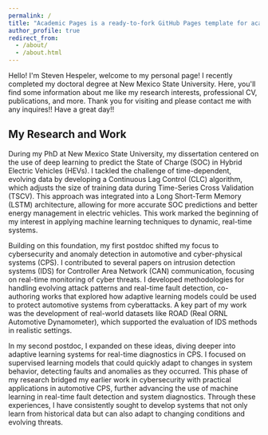 ```yaml
---
permalink: /
title: "Academic Pages is a ready-to-fork GitHub Pages template for academic personal websites"
author_profile: true
redirect_from: 
  - /about/
  - /about.html
---
```



Hello! I'm Steven Hespeler, welcome to my personal page! I recently completed my doctoral degree at New Mexico State University. Here, you'll find some information about me like my research interests, professional CV, publications, and more. Thank you for visiting and please contact me with any inquires!! Have a great day!!

## My Research and Work
During my PhD at New Mexico State University, my dissertation centered on the use of deep learning to predict the State of Charge (SOC) in Hybrid Electric Vehicles (HEVs). I tackled the challenge of time-dependent, evolving data by developing a Continuous Lag Control (CLC) algorithm, which adjusts the size of training data during Time-Series Cross Validation (TSCV). This approach was integrated into a Long Short-Term Memory (LSTM) architecture, allowing for more accurate SOC predictions and better energy management in electric vehicles. This work marked the beginning of my interest in applying machine learning techniques to dynamic, real-time systems.

Building on this foundation, my first postdoc shifted my focus to cybersecurity and anomaly detection in automotive and cyber-physical systems (CPS). I contributed to several papers on intrusion detection systems (IDS) for Controller Area Network (CAN) communication, focusing on real-time monitoring of cyber threats. I developed methodologies for handling evolving attack patterns and real-time fault detection, co-authoring works that explored how adaptive learning models could be used to protect automotive systems from cyberattacks. A key part of my work was the development of real-world datasets like ROAD (Real ORNL Automotive Dynamometer), which supported the evaluation of IDS methods in realistic settings.

In my second postdoc, I expanded on these ideas, diving deeper into adaptive learning systems for real-time diagnostics in CPS. I focused on supervised learning models that could quickly adapt to changes in system behavior, detecting faults and anomalies as they occurred. This phase of my research bridged my earlier work in cybersecurity with practical applications in automotive CPS, further advancing the use of machine learning in real-time fault detection and system diagnostics. Through these experiences, I have consistently sought to develop systems that not only learn from historical data but can also adapt to changing conditions and evolving threats.
